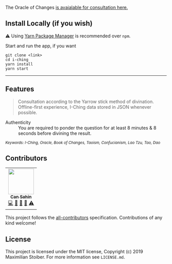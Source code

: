 
The Oracle of Changes [is avaialable for consultation here.](https://oracleofchanges.com) 

## Install Locally (if you wish)

⚠️ Using [Yarn Package Manager](https://yarnpkg.com) is recommended over `npm`.

Start and run the app, if you want

```shell
git clone <link>
cd i-ching
yarn install
yarn start
```

---

## Features

> Consultation according to the Yarrow stick method of divination.
> Offline-first experience, I-Ching data stored in JSON whenever possible. 

<dl>
  <dt>Authenticity</dt>
  <dd>You are required to ponder the question for at least 8 minutes & 8 seconds before divining the result.</dd>
</dl>

<sub><i>Keywords: I-Ching, Oracle, Book of Changes, Taoism, Confucianism, Lao Tzu, Tao, Dao</i></sub>

## Contributors

<!-- ALL-CONTRIBUTORS-LIST:START - Do not remove or modify this section -->
<!-- prettier-ignore-start -->
<!-- markdownlint-disable -->
<table>
  <tr>
    <td align="center"><a href="https://github.com/mikhael28"><img src="https://avatars2.githubusercontent.com/u/33245689?s=80" width="80px;" alt=""/><br /><sub><b>Can Sahin</b></sub></a><br /><a href="https://github.com/react-boilerplate/react-boilerplate-cra-template/commits?author=Can-Sahin" title="Code">💻</a> <a href="https://github.com/react-boilerplate/react-boilerplate-cra-template/commits?author=Can-Sahin" title="Documentation">📖</a> <a href="#ideas-Can-Sahin" title="Ideas, Planning, & Feedback">🤔</a> <a href="https://github.com/react-boilerplate/react-boilerplate-cra-template/pulls?q=is%3Apr+reviewed-by%3ACan-Sahin" title="Reviewed Pull Requests">👀</a> <a href="https://github.com/react-boilerplate/react-boilerplate-cra-template/commits?author=Can-Sahin" title="Tests">⚠️</a></td>
   
  </tr>
</table>

<!-- markdownlint-restore -->
<!-- prettier-ignore-end -->

<!-- ALL-CONTRIBUTORS-LIST:END -->

This project follows the [all-contributors](https://github.com/all-contributors/all-contributors) specification. Contributions of any kind welcome!

## License

This project is licensed under the MIT license, Copyright (c) 2019 Maximilian Stoiber.
For more information see `LICENSE.md`.
